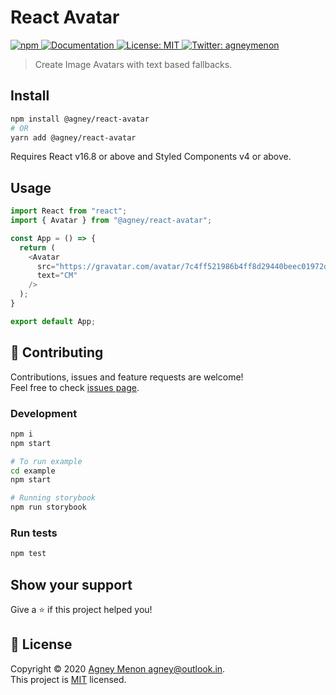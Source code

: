 # React Avatar
<p>
  <a href="https://www.npmjs.com/package/@agney/react-avatar" target="_blank">
    <img alt="npm" src="https://img.shields.io/npm/v/@agney/react-avatar">
  </a>
  <a href="https://github.com/agneym/react-avatar#readme" target="_blank">
    <img alt="Documentation" src="https://img.shields.io/badge/documentation-yes-brightgreen.svg" />
  </a>
  <a href="https://github.com/agneym/react-avatar/blob/master/LICENSE" target="_blank">
    <img alt="License: MIT" src="https://img.shields.io/github/license/agneym/react-avatar" />
  </a>
  <a href="https://twitter.com/agneymenon" target="_blank">
    <img alt="Twitter: agneymenon" src="https://img.shields.io/twitter/follow/agneymenon.svg?style=social" />
  </a>
</p>

> Create Image Avatars with text based fallbacks.

## Install

```sh
npm install @agney/react-avatar
# OR
yarn add @agney/react-avatar
```

Requires React v16.8 or above and Styled Components v4 or above.

## Usage

```javascript
import React from "react";
import { Avatar } from "@agney/react-avatar";

const App = () => {
  return (
    <Avatar
      src="https://gravatar.com/avatar/7c4ff521986b4ff8d29440beec01972d?s=400&d=robohash&r=x"
      text="CM"
    />
  );
}

export default App;
```

## 🤝 Contributing

Contributions, issues and feature requests are welcome!<br />Feel free to check [issues page](https://github.com/agneym/react-avatar/issues).

### Development

```sh
npm i
npm start

# To run example
cd example
npm start

# Running storybook
npm run storybook
```

### Run tests

```sh
npm test
```

## Show your support

Give a ⭐️ if this project helped you!

## 📝 License

Copyright © 2020 [Agney Menon <agney@outlook.in>](https://github.com/agneym).<br />
This project is [MIT](https://github.com/agneym/react-avatar/blob/master/LICENSE) licensed.